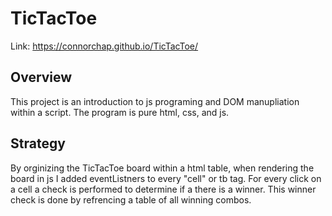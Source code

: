 # TicTacToe
Link: https://connorchap.github.io/TicTacToe/

## Overview
This project is an introduction to js programing and DOM manupliation within a script. The program is pure html, css, and js.

## Strategy
By orginizing the TicTacToe board within a html table, when rendering the board in js I added eventListners to every "cell" or tb tag.
For every click on a cell a check is performed to determine if a there is a winner. This winner check is done by refrencing a table of all winning combos.
